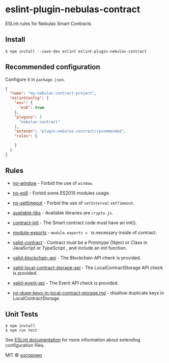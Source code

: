 # eslint-plugin-nebulas-contract

ESLint rules for Nebulas Smart Contracts


## Install

```
$ npm install --save-dev eslint eslint-plugin-nebulas-contract
```

## Recommended configuration

Configure it in `package.json`.

<!-- EXAMPLE_CONFIGURATION:START -->
```json
{
  "name": "my-nebulas-contract-project",
  "eslintConfig": {
    "env": {
      "es6": true
    },
    "plugins": [
      "nebulas-contract"
    ],
    "extends": "plugin:nebulas-contract/recommended",
    "rules": {

    }
  }
}
```
<!-- EXAMPLE_CONFIGURATION:END -->


## Rules

<!-- RULES:START -->
- [no-window](docs/rules/no-window.md) - Forbid the use of `window`.
- [no-es6](docs/rules/no-es6.md) - Forbid some ES2015 modules usage.
- [no-settimeout](docs/rules/no-settimeout.md) - Forbid the use of `setInterval` `setTimeout`.

- [available-libs](docs/rules/available-libs.md) - Available libraries are `crypto.js`.
- [contract-init](docs/rules/contract-init.md) - The Smart contract code must have an init().
- [module-exports](docs/rules/no-module-exports.md) - `module.exports = ` is necessary inside of contract.

- [valid-contract](docs/rules/valid-contract.md) -  Contract must be a Prototype Object or Class in JavaScript or TypeScript , and include an init function.

- [valid-blockchain-api](docs/rules/valid-blockchain-api.md) -  The Blockchain API check is provided.
- [valid-local-contract-storage-api](docs/rules/valid-local-contract-storage-api.md) -  The LocalContractStorage API check is provided.
- [valid-event-api](docs/rules/valid-event-api.md) -  The Event API check is provided.

- [no-dupe-keys-in-local-contract-storage.md](docs/rules/no-dupe-keys-in-local-contract-storage.md) -  disallow duplicate keys in LocalContractStorage.



<!-- RULES:END -->


## Unit Tests

```
$ npm install
$ npm run test
```


See [ESLint documentation](http://eslint.org/docs/user-guide/configuring#extending-configuration-files) for more information about extending configuration files.

MIT © [yucopowo](https://github.com/yucopowo)



